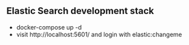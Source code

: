 Elastic Search development stack
---
* docker-compose up -d
* visit http://localhost:5601/ and login with elastic:changeme 


